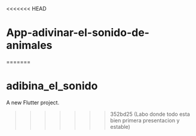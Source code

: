 <<<<<<< HEAD
# App-adivinar-el-sonido-de-animales
=======
# adibina_el_sonido

A new Flutter project.
>>>>>>> 352bd25 (Labo donde todo esta bien primera presentacion y estable)

